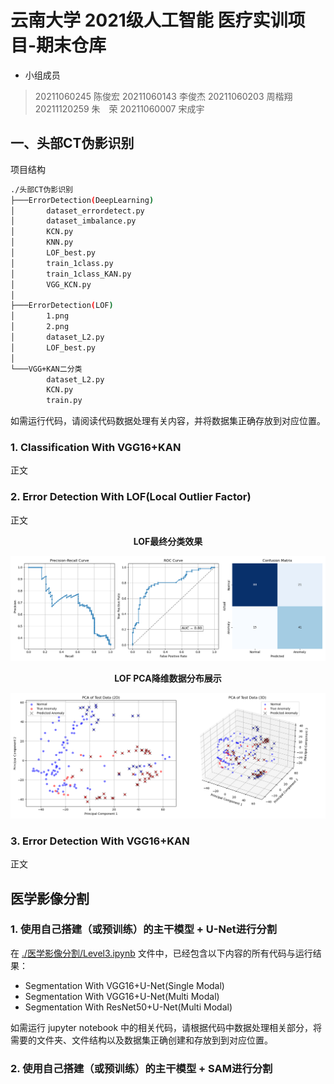 # 云南大学 2021级人工智能 医疗实训项目-期末仓库

+ 小组成员
> 20211060245 陈俊宏
> 20211060143 李俊杰
> 20211060203 周楷翔
> 20211120259 朱　荣
> 20211060007 宋成宇

## 一、头部CT伪影识别

项目结构
```sh
./头部CT伪影识别
├───ErrorDetection(DeepLearning)
│       dataset_errordetect.py
│       dataset_imbalance.py
│       KCN.py
│       KNN.py
│       LOF_best.py
│       train_1class.py
│       train_1class_KAN.py
│       VGG_KCN.py
│
├───ErrorDetection(LOF)
│       1.png
│       2.png
│       dataset_L2.py
│       LOF_best.py
│
└───VGG+KAN二分类
        dataset_L2.py
        KCN.py
        train.py
```
如需运行代码，请阅读代码数据处理有关内容，并将数据集正确存放到对应位置。

### 1. Classification With VGG16+KAN
正文

### 2. Error Detection With LOF(Local Outlier Factor)
正文

<p align="center" style="font-weight:bold;">LOF最终分类效果</p>  

![分类结果](./头部CT伪影识别/ErrorDetection(LOF)/1.png)

<p align="center" style="font-weight:bold;">LOF PCA降维数据分布展示</p>  

![PCA数据展示](./头部CT伪影识别/ErrorDetection(LOF)/2.png)

### 3. Error Detection With VGG16+KAN
正文

## 医学影像分割

### 1. 使用自己搭建（或预训练）的主干模型 + U-Net进行分割

在 [./医学影像分割/Level3.ipynb](./医学影像分割/Level3.ipynb) 文件中，已经包含以下内容的所有代码与运行结果：

+ Segmentation With VGG16+U-Net(Single Modal)
+ Segmentation With VGG16+U-Net(Multi Modal)
+ Segmentation With ResNet50+U-Net(Multi Modal)

如需运行 jupyter notebook 中的相关代码，请根据代码中数据处理相关部分，将需要的文件夹、文件结构以及数据集正确创建和存放到到对应位置。

### 2. 使用自己搭建（或预训练）的主干模型 + SAM进行分割